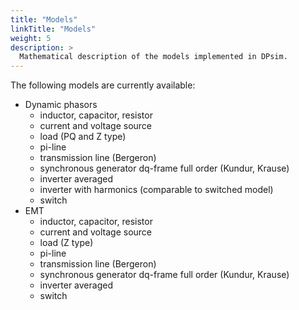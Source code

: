 ```yaml
---
title: "Models"
linkTitle: "Models"
weight: 5
description: >
  Mathematical description of the models implemented in DPsim.
---
```


The following models are currently available:
- Dynamic phasors
  - inductor, capacitor, resistor
  - current and voltage source
  - load (PQ and Z type)
  - pi-line
  - transmission line (Bergeron)
  - synchronous generator dq-frame full order (Kundur, Krause)
  - inverter averaged
  - inverter with harmonics (comparable to switched model)
  - switch
- EMT
  - inductor, capacitor, resistor
  - current and voltage source
  - load (Z type)
  - pi-line
  - transmission line (Bergeron)
  - synchronous generator dq-frame full order (Kundur, Krause)
  - inverter averaged
  - switch
